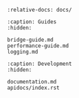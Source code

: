 ```{include} ../README.md
:relative-docs: docs/
```

```{toctree}
:caption: Guides
:hidden:

bridge-guide.md
performance-guide.md
logging.md
```

```{toctree}
:caption: Development
:hidden:

documentation.md
apidocs/index.rst
```
